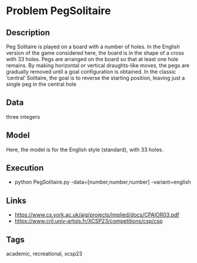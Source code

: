 # Problem PegSolitaire
## Description
Peg Solitaire is played on a board with a number of holes.
In the English version of the game considered here, the board is in the shape of a cross with 33 holes.
Pegs are arranged on the board so that at least one hole remains. By making horizontal or vertical draughts-like moves,
the pegs are gradually removed until a goal configuration is obtained.
In the classic ‘central’ Solitaire, the goal is to reverse the starting position, leaving just a single peg in the central hole

## Data
  three integers

## Model
  Here, the model is for the English style (standard), with 33 holes.

## Execution
  - python PegSolitaire.py -data=[number,number,number] -variant=english

## Links
  - https://www.cs.york.ac.uk/aig/projects/implied/docs/CPAIOR03.pdf
  - https://www.cril.univ-artois.fr/XCSP23/competitions/csp/csp

## Tags
  academic, recreational, xcsp23
